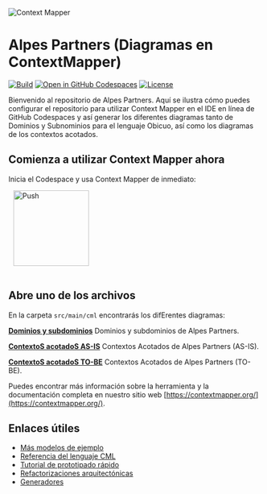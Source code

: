 ![Context Mapper](https://raw.githubusercontent.com/wiki/ContextMapper/context-mapper-dsl/logo/cm-logo-github-small.png)
# Alpes Partners (Diagramas en ContextMapper)
[![Build](https://github.com/ContextMapper/web-ide-demo/actions/workflows/build.yml/badge.svg)](https://github.com/ContextMapper/web-ide-demo/actions) [![Open in GitHub Codespaces](https://github.com/codespaces/badge.svg)](https://github.com/codespaces/new?hide_repo_select=true&repo=MISW4406/tutorial-2-mapas-contexto) [![License](https://img.shields.io/badge/License-Apache%202.0-blue.svg)](https://opensource.org/licenses/Apache-2.0)

Bienvenido al repositorio de Alpes Partners. Aquí se ilustra cómo puedes configurar el repositorio para utilizar Context Mapper en el IDE en línea de GitHub Codespaces y así generar los diferentes diagramas tanto de Dominios y Subnominios para el lenguaje Obicuo, así como los diagramas de los contextos acotados.

## Comienza a utilizar Context Mapper ahora
Inicia el Codespace y usa Context Mapper de inmediato:

<a href="https://github.com/codespaces/new?hide_repo_select=true&repo=MISW4406/tutorial-2-mapas-contexto" style="padding: 10px;">
    <img src="https://github.com/codespaces/badge.svg" width="150" alt="Push" align="center">
</a>
<br/><br/>

## Abre uno de los archivos
En la carpeta `src/main/cml` encontrarás los difErentes diagramas:

**[Dominios y subdominios](./src/main/cml/alpes-dominios-subdominios.cml)** Dominios y subdominios de Alpes Partners.

**[ContextoS acotadoS AS-IS](./src/main/cml/alpes-contextos-acotados-as-is.cml)** Contextos Acotados de Alpes Partners (AS-IS).

**[ContextoS acotadoS TO-BE](./src/main/cml/alpes-contextos-acotados-to-be.cml)** Contextos Acotados de Alpes Partners (TO-BE).

Puedes encontrar más información sobre la herramienta y la documentación completa en nuestro sitio web [https://contextmapper.org/](https://contextmapper.org/).


## Enlaces útiles

 * [Más modelos de ejemplo](https://github.com/ContextMapper/context-mapper-examples)
 * [Referencia del lenguaje CML](https://contextmapper.org/docs/language-reference/)
 * [Tutorial de prototipado rápido](https://contextmapper.org/docs/rapid-ooad/)
 * [Refactorizaciones arquitectónicas](https://contextmapper.org/docs/architectural-refactorings/)
 * [Generadores](https://contextmapper.org/docs/generators/)
